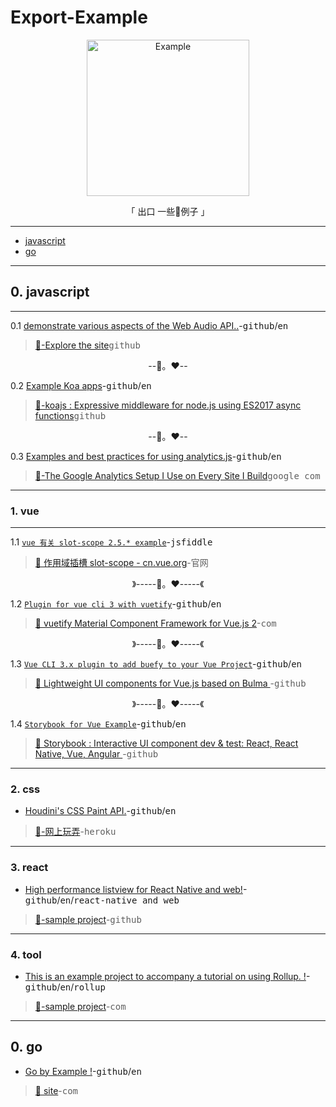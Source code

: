 # Export-Example


<p align="center"><a href="https://github.com/chinanf-boy/Export-Example" target="_blank" rel="noopener noreferrer">
<img width="260" height="250px" alt="Example" src="https://upload.wikimedia.org/wikipedia/commons/thumb/8/84/Example.svg/512px-Example.svg.png"/></a></p>

<p align="center"> 「 出口 一些🌰例子 」</p>

---

- [javascript](#javascript)
- [go](#go)

---

## 0. javascript

---

0.1 [ demonstrate various aspects of the Web Audio API..](https://github.com/lonekorean/hello-houdini)-<kbd>github</kbd>/<kbd>en</kbd>

> [🔗-Explore the site](http://kylestetz.github.io/Web-Audio-Basics/)<kbd>github</kbd>

<p align="center">--🧡。❤️--</p>

0.2 [ Example Koa apps](https://github.com/koajs/examples)-<kbd>github</kbd>/<kbd>en</kbd>

> [🔗-koajs : Expressive middleware for node.js using ES2017 async functions](http://kylestetz.github.io/Web-Audio-Basics/)<kbd>github</kbd>

<p align="center">--🧡。❤️--</p>

0.3 [ Examples and best practices for using analytics.js](https://github.com/philipwalton/analyticsjs-boilerplate)-<kbd>github</kbd>/<kbd>en</kbd>

> [🔗-The Google Analytics Setup I Use on Every Site I Build](https://philipwalton.com/articles/the-google-analytics-setup-i-use-on-every-site-i-build/)<kbd>google </kbd><kbd>com</kbd>

---

### 1. vue

---

1.1 [`vue 有关 slot-scope 2.5.* example`](https://jsfiddle.net/yobrave1995/v41vbz7r/)-<kbd>jsfiddle</kbd>

> [🔗 作用域插槽 slot-scope - cn.vue.org](https://cn.vuejs.org/v2/api/#slot-scope)-<kbd>官网</kbd>

<p align="center">》-----🧡。❤️-----《</p>

1.2 [`Plugin for vue cli 3 with vuetify`](https://github.com/vuetifyjs/vue-cli-plugin-vuetify)-<kbd>github</kbd>/<kbd>en</kbd>

> [🔗 vuetify Material Component Framework for Vue.js 2](https://vuetifyjs.com/)-<kbd>com</kbd>

<p align="center">》-----🧡。❤️-----《</p>

1.3 [`Vue CLI 3.x plugin to add buefy to your Vue Project`](https://github.com/buefy/vue-cli-plugin-buefy)-<kbd>github</kbd>/<kbd>en</kbd>

> [🔗 Lightweight UI components for Vue.js based on Bulma ](https://buefy.github.io/)-<kbd>github</kbd>

<p align="center">》-----🧡。❤️-----《</p>

1.4 [`Storybook for Vue Example`](https://github.com/shilman/storybook-vue-example)-<kbd>github</kbd>/<kbd>en</kbd>

> [🔗 Storybook : Interactive UI component dev & test: React, React Native, Vue, Angular ](https://github.com/storybooks/storybook)-<kbd>github</kbd>


---

### 2. css

- [Houdini's CSS Paint API.](https://github.com/lonekorean/hello-houdini)-<kbd>github</kbd>/<kbd>en</kbd>

> [🔗-网上玩弄](https://hello-houdini.herokuapp.com/)-<kbd>heroku</kbd>

---

### 3. react

- [High performance listview for React Native and web!](https://github.com/Flipkart/recyclerlistview#demo)-<kbd>github</kbd>/<kbd>en</kbd>/<kbd>react-native and web</kbd>

> [🔗-sample project](https://github.com/naqvitalha/travelMate)-<kbd>github</kbd>

---

### 4. tool

- [This is an example project to accompany a tutorial on using Rollup. !](https://github.com/jlengstorf/learn-rollupo)-<kbd>github</kbd>/<kbd>en</kbd>/<kbd>rollup</kbd>

> [🔗-sample project](https://code.lengstorf.com/learn-rollup-js/)-<kbd>com</kbd>

---

## 0. go

- [Go by Example !](https://github.com/mmcgrana/gobyexample)-<kbd>github</kbd>/<kbd>en</kbd>

> [🔗 site](https://gobyexample.com)-<kbd>com</kbd>
